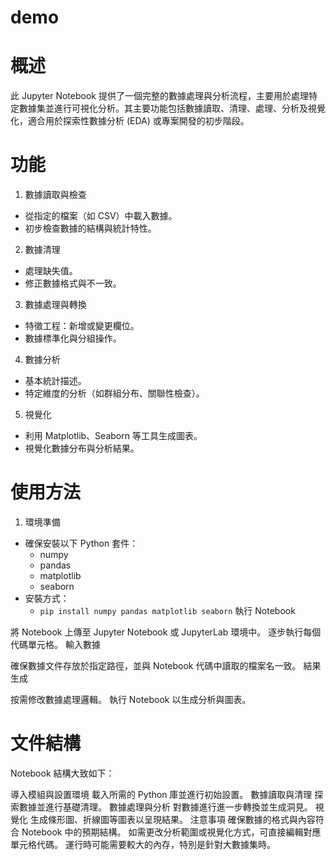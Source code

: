# demo

# 概述
此 Jupyter Notebook 提供了一個完整的數據處理與分析流程，主要用於處理特定數據集並進行可視化分析。其主要功能包括數據讀取、清理、處理、分析及視覺化，適合用於探索性數據分析 (EDA) 或專案開發的初步階段。

# 功能
1. 數據讀取與檢查
- 從指定的檔案（如 CSV）中載入數據。
- 初步檢查數據的結構與統計特性。
2. 數據清理
- 處理缺失值。
- 修正數據格式與不一致。
3. 數據處理與轉換
- 特徵工程：新增或變更欄位。
- 數據標準化與分組操作。
4. 數據分析
- 基本統計描述。
- 特定維度的分析（如群組分布、關聯性檢查）。
5. 視覺化
- 利用 Matplotlib、Seaborn 等工具生成圖表。
- 視覺化數據分布與分析結果。
# 使用方法
1. 環境準備
- 確保安裝以下 Python 套件：
  - numpy
  - pandas
  - matplotlib
  - seaborn
- 安裝方式：
  - ```pip install numpy pandas matplotlib seaborn```
執行 Notebook

將 Notebook 上傳至 Jupyter Notebook 或 JupyterLab 環境中。
逐步執行每個代碼單元格。
輸入數據

確保數據文件存放於指定路徑，並與 Notebook 代碼中讀取的檔案名一致。
結果生成

按需修改數據處理邏輯。
執行 Notebook 以生成分析與圖表。
# 文件結構
Notebook 結構大致如下：

導入模組與設置環境
載入所需的 Python 庫並進行初始設置。
數據讀取與清理
探索數據並進行基礎清理。
數據處理與分析
對數據進行進一步轉換並生成洞見。
視覺化
生成條形圖、折線圖等圖表以呈現結果。
注意事項
確保數據的格式與內容符合 Notebook 中的預期結構。
如需更改分析範圍或視覺化方式，可直接編輯對應單元格代碼。
運行時可能需要較大的內存，特別是針對大數據集時。
